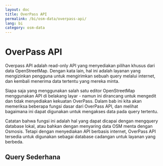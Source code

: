 ```yaml
---
layout: doc
title: OverPass API
permalink: /bi/osm-data/overpass-api/
lang: bi
category: osm-data
---
```


OverPass API
==============
Overpass API adalah read-only API yang menyediakan pilihan khusus dari data OpenStreetMap.
Dengan kata lain, hal ini adalah layanan yang mengizinkan pengguna untuk mengirimkan sebuah
query melalui internet, dan kembali menerima data tertentu yang mereka minta.

Siapa saja yang menggunakan salah satu editor OpenStreetMap menggunakan API di belakang layar -
namun ini dirancang untuk mengedit dan tidak menyediakan kekuatan OverPass. Dalam bab ini kita
akan memeriksa beberapa fungsi dasar dari OverPass API, dan melihat bagaimana ini dapat digunakan
untuk mengakses data pada query tertentu.

Catatan bahwa fungsi ini adalah hal yang dapat dicapai dengan mengquery database lokal,
atau bahkan dengan menyaring data OSM menta dengan Osmosis. Tetapi dengan menyediakan 
API berbasis internet, OverPass API tersedia untuk digunakan sebagai database cadangan untuk
layanan yang berbeda.

Query Sederhana
----------------

